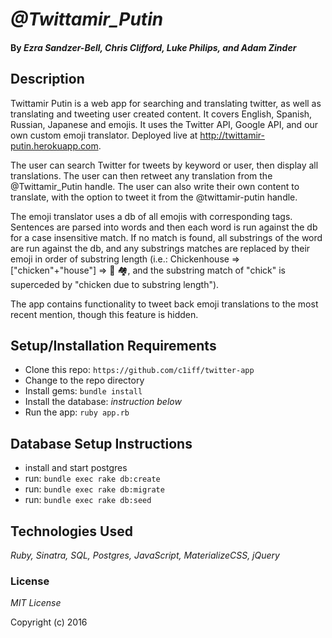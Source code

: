 # _@Twittamir_Putin_

#### By _*Ezra Sandzer-Bell, Chris Clifford, Luke Philips, and Adam Zinder*_

## Description
Twittamir Putin is a web app for searching and translating twitter, as well as translating and tweeting user created content. It covers English, Spanish, Russian, Japanese and emojis. It uses the Twitter API, Google API, and our own custom emoji translator. Deployed live at http://twittamir-putin.herokuapp.com.

The user can search Twitter for tweets by keyword or user, then display all translations. The user can then retweet any translation from the @Twittamir_Putin handle. The user can also write their own content to translate, with the option to tweet it from the @twittamir-putin handle.

The emoji translator uses a db of all emojis with corresponding tags. Sentences are parsed into words and then each word is run against the db for a case insensitive match. If no match is found, all substrings of the word are run against the db, and any substrings matches are replaced by their emoji in order of substring length (i.e.: Chickenhouse => ["chicken"+"house"] => 🐔
🏘, and the substring match of "chick" is superceded by "chicken due to substring length").

The app contains functionality to tweet back emoji translations to the most recent mention, though this feature is hidden.

## Setup/Installation Requirements

* Clone this repo: `https://github.com/c1iff/twitter-app`
* Change to the repo directory
* Install gems: `bundle install`
* Install the database: *instruction below*
* Run the app: `ruby app.rb`

## Database Setup Instructions

* install and start postgres
* run: `bundle exec rake db:create`
* run: `bundle exec rake db:migrate`
* run: `bundle exec rake db:seed`

## Technologies Used

_Ruby, Sinatra, SQL, Postgres, JavaScript, MaterializeCSS, jQuery_

### License

*MIT License*

Copyright (c) 2016

